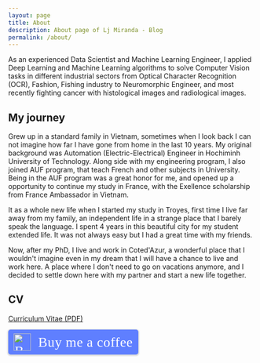 ```yaml
---
layout: page
title: About
description: About page of Lj Miranda - Blog 
permalink: /about/
---
```


<div class="right align">
    <p>As an experienced Data Scientist and Machine Learning Engineer,
        I applied Deep Learning and Machine Learning algorithms to solve Computer Vision tasks in different industrial sectors
        from Optical Character Recognition (OCR), Fashion, Fishing industry to Neuromorphic Engineer, and most recently fighting 
        cancer with histological images and radiological images.
        </p>
</div>

## My journey
<div class="right align">
    <p>Grew up in a standard family in Vietnam, sometimes when I look back I can not imagine how far I have gone from home in the last 10 years. My original background was Automation (Electric-Electrical) Engineer in Hochiminh University of Technology. Along side with my engineering program, I also joined AUF program, that teach French and other subjects in University.
    Being in the AUF program was a great honor for me, and opened up a opportunity to continue my study in France, with the Exellence scholarship from France Ambassador in Vietnam.
    </p>
    <p>
    It as a whole new life when I started my study in Troyes, first time I live far away from my family, an independent life in a strange place that I barely speak the language. I spent 4 years in this beautiful city for my student extended life. It was not always easy but I had a great time with my friends.
    </p> 
    <p>
    Now, after my PhD, I live and work in Coted'Azur, a wonderful place that I wouldn't imagine even in my dream that I will have a chance to live and work here. A place where I don't need to go on vacations anymore, and I decided to settle down here with my partner and start a new life together.
    </p>
</div>

## CV

[Curriculum Vitae (PDF)](https://www.dropbox.com/s/zyi8o0rqesq73dj/Le%20Van%20Khoa%20CV.pdf?dl=0)

<style>.bmc-button img{width: 35px !important;margin-bottom: 1px !important;box-shadow: none !important;border: none !important;vertical-align: middle !important;}.bmc-button{padding: 7px 10px 7px 10px !important;line-height: 35px !important;height:51px !important;min-width:217px !important;text-decoration: none !important;display:inline-flex !important;color:#ffffff !important;background-color:#5F7FFF !important;border-radius: 5px !important;border: 1px solid transparent !important;padding: 7px 10px 7px 10px !important;font-size: 28px !important;letter-spacing:0.6px !important;box-shadow: 0px 1px 2px rgba(190, 190, 190, 0.5) !important;-webkit-box-shadow: 0px 1px 2px 2px rgba(190, 190, 190, 0.5) !important;margin: 0 auto !important;font-family:'Cookie', cursive !important;-webkit-box-sizing: border-box !important;box-sizing: border-box !important;-o-transition: 0.3s all linear !important;-webkit-transition: 0.3s all linear !important;-moz-transition: 0.3s all linear !important;-ms-transition: 0.3s all linear !important;transition: 0.3s all linear !important;}.bmc-button:hover, .bmc-button:active, .bmc-button:focus {-webkit-box-shadow: 0px 1px 2px 2px rgba(190, 190, 190, 0.5) !important;text-decoration: none !important;box-shadow: 0px 1px 2px 2px rgba(190, 190, 190, 0.5) !important;opacity: 0.85 !important;color:#ffffff !important;}</style><link href="https://fonts.googleapis.com/css?family=Cookie" rel="stylesheet"><a class="bmc-button" target="_blank" href="https://www.buymeacoffee.com/vankhoa"><img src="https://cdn.buymeacoffee.com/buttons/bmc-new-btn-logo.svg" alt="Buy me a coffee"><span style="margin-left:15px;font-size:28px !important;">Buy me a coffee</span></a>

